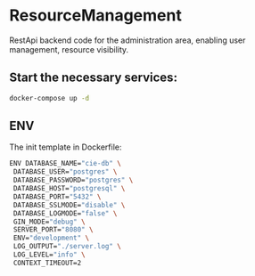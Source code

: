 # ResourceManagement

RestApi backend code for the administration area, enabling user management, resource visibility.

## Start the necessary services:

```bash
docker-compose up -d
```

## ENV

The init template in Dockerfile:

``````bash
ENV DATABASE_NAME="cie-db" \
 DATABASE_USER="postgres" \
 DATABASE_PASSWORD="postgres" \
 DATABASE_HOST="postgresql" \
 DATABASE_PORT="5432" \
 DATABASE_SSLMODE="disable" \
 DATABASE_LOGMODE="false" \
 GIN_MODE="debug" \
 SERVER_PORT="8080" \
 ENV="development" \
 LOG_OUTPUT="./server.log" \
 LOG_LEVEL="info" \
 CONTEXT_TIMEOUT=2
``````
